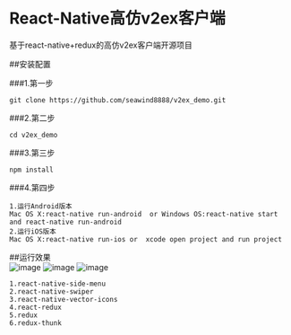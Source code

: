 # React-Native高仿v2ex客户端
基于react-native+redux的高仿v2ex客户端开源项目

##安装配置

###1.第一步
```
git clone https://github.com/seawind8888/v2ex_demo.git
```
###2.第二步
```
cd v2ex_demo
```
###3.第三步
```
npm install
```
###4.第四步
```
1.运行Android版本
Mac OS X:react-native run-android  or Windows OS:react-native start and react-native run-android
2.运行iOS版本
Mac OS X:react-native run-ios or  xcode open project and run project
```
##运行效果 
<br/>
 ![image](https://github.com/seawind8888/v2ex_demo/blob/master/screenshot/v2ex_app1.gif) 
 ![image](https://github.com/seawind8888/v2ex_demo/blob/master/screenshot/v2ex_app2.gif) 
 ![image](https://github.com/seawind8888/v2ex_demo/blob/master/screenshot/v2ex_app3.gif) 

```
1.react-native-side-menu  
2.react-native-swiper  
3.react-native-vector-icons
4.react-redux
5.redux
6.redux-thunk
```
